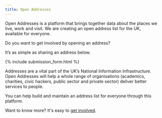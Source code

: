 ```yaml
---
title: Open Addresses
---
```


Open Addresses is a platform that brings together data about the places we live, work and visit. We are creating an open address list for the UK, available for everyone.

Do you want to get involved by opening an address?

It’s as simple as sharing an address below.

{% include submission_form.html %}

Addresses are a vital part of the UK’s National Information Infrastructure. Open Addresses will help a whole range of organisations (academics, charities, civic hackers, public sector and private sector) deliver better services to people.

You can help build and maintain an address list for everyone through this platform.

Want to know more? It's easy to [get involved](/about/get-involved/).
